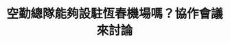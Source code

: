 ---
id: "12"
lang: zh-tw
publish: "FALSE"
description: 「請求內政部空勤總隊設駐恆春機場」連署案
selected: "FALSE"
blog_selected: "FALSE"
title: 空勤總隊能夠設駐恆春機場嗎？協作會議來討論
introduction:
  content: 本案的提案人認為若空勤總隊入駐恆春機場，可以活化恆春機場，同時解決民間對於快速道路延伸之問題，若恆春半島居民發生急難將可更快得到幫助，因此會議上針對「當地醫療資源」、「空中轉診」、「快速道路延伸」及「恆春機場活化」這四個議題進行討論，於會後各部會也各自回應將會強化恆春地區緊急醫療資源，強化醫療資源軟硬體設施，但現有飛機數量及機組員數量均不足，如需增設恆春駐地，需審慎考量目前高雄駐地與恆春機場條件的差異。另外，交通部將持續針對恆春機場辦理活化措施，並納入「恆春觀光鐵路計畫」，希望能一併帶動地方觀光產業。
color: green
join:
  type: 提
  title: 請求內政部空勤總隊設駐恆春機場
  link: https://join.gov.tw/idea/detail/7b6acbe5-93f5-4e6c-b4a9-d3f6c4e05c80
  image: https://cm.pdis.tw/images/post/1JfRVBEISzMAWXHtysWZimnF4ygquRdPP.jpg
layout: post
departments:
  - 內政部
embed:
  ministry_slide:
    links:
      - https://issuu.com/pdis.tw/docs/20170630-6.0
      - https://issuu.com/pdis.tw/docs/20170630-5
      - https://issuu.com/pdis.tw/docs/20170630-1
      - https://issuu.com/pdis.tw/docs/20170630-2
      - https://issuu.com/pdis.tw/docs/20170630-7
      - https://issuu.com/pdis.tw/docs/20170630-4
      - https://issuu.com/pdis.tw/docs/20170630-0
      - https://issuu.com/pdis.tw/docs/20170630-9
  live:
    links:
      - https://www.youtube.com/watch?v=ncHuA23F7to
---